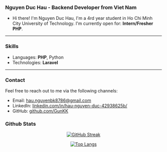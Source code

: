 ### Nguyen Duc Hau - Backend Developer from Viet Nam
- Hi there! I'm Nguyen Duc Hau, I'm a 4rd year student in Ho Chi Minh City University of Technology. I'm currently open for: **Intern/Fresher PHP**.
***
### Skills

- Languages: **PHP**, Python
- Technologies: **Laravel**
***

### Contact

Feel free to reach out to me via the following channels:

- Email: hau.nguyenbk8786@gmail.com
- LinkedIn: [linkedin.com/in/hau-nguyen-duc-42938625b/](https://www.linkedin.com/in/hau-nguyen-duc-42938625b/)
- GitHub: [github.com/GunKK](https://github.com/GunKK)

### Github Stats
<div id="stats" align="center">

  [![GitHub Streak](https://github-readme-streak-stats.herokuapp.com?user=GunKK&theme=ayu-light)](https://git.io/streak-stats)
  
  [![Top Langs](https://github-readme-stats.vercel.app/api/top-langs/?username=GunKK&layout=compact&theme=vision-friendly)](https://github.com/anuraghazra/github-readme-stats)
</div>


